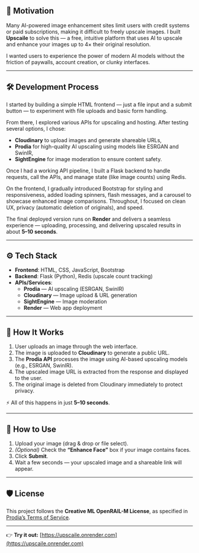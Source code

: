 ## 📌 Motivation

Many AI-powered image enhancement sites limit users with credit systems or paid subscriptions, making it difficult to freely upscale images. I built **Upscaile** to solve this — a free, intuitive platform that uses AI to upscale and enhance your images up to 4× their original resolution.

I wanted users to experience the power of modern AI models without the friction of paywalls, account creation, or clunky interfaces.

---

## 🛠 Development Process

I started by building a simple HTML frontend — just a file input and a submit button — to experiment with file uploads and basic form handling.

From there, I explored various APIs for upscaling and hosting. After testing several options, I chose:

- **Cloudinary** to upload images and generate shareable URLs,
- **Prodia** for high-quality AI upscaling using models like ESRGAN and SwinIR,
- **SightEngine** for image moderation to ensure content safety.

Once I had a working API pipeline, I built a Flask backend to handle requests, call the APIs, and manage state (like image counts) using Redis.

On the frontend, I gradually introduced Bootstrap for styling and responsiveness, added loading spinners, flash messages, and a carousel to showcase enhanced image comparisons. Throughout, I focused on clean UX, privacy (automatic deletion of originals), and speed.

The final deployed version runs on **Render** and delivers a seamless experience — uploading, processing, and delivering upscaled results in about **5–10 seconds**.

---

## ⚙️ Tech Stack

- **Frontend**: HTML, CSS, JavaScript, Bootstrap  
- **Backend**: Flask (Python), Redis (upscale count tracking)  
- **APIs/Services**:
  - **Prodia** — AI upscaling (ESRGAN, SwinIR)
  - **Cloudinary** — Image upload & URL generation
  - **SightEngine** — Image moderation
  - **Render** — Web app deployment

---

## 🔄 How It Works

1. User uploads an image through the web interface.
2. The image is uploaded to **Cloudinary** to generate a public URL.
3. The **Prodia API** processes the image using AI-based upscaling models (e.g., ESRGAN, SwinIR).
4. The upscaled image URL is extracted from the response and displayed to the user.
5. The original image is deleted from Cloudinary immediately to protect privacy.

⚡️ All of this happens in just **5–10 seconds**.

---

## 🚀 How to Use

1. Upload your image (drag & drop or file select).
2. *(Optional)* Check the **“Enhance Face”** box if your image contains faces.
3. Click **Submit**.
4. Wait a few seconds — your upscaled image and a shareable link will appear.

---

## 🛡 License

This project follows the **Creative ML OpenRAIL-M License**, as specified in [Prodia’s Terms of Service](https://prodia.com/terms).

---

👉 **Try it out:** [https://upscaile.onrender.com](https://upscaile.onrender.com)
